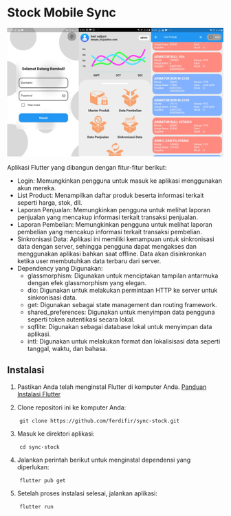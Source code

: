 # Stock Mobile Sync

![Screenshot UI](https://github.com/ferdifir/sync-stock/blob/main/screenshot/synctock.png)

Aplikasi Flutter yang dibangun dengan fitur-fitur berikut:

- Login: Memungkinkan pengguna untuk masuk ke aplikasi menggunakan akun mereka.
- List Product: Menampilkan daftar produk beserta informasi terkait seperti harga, stok, dll.
- Laporan Penjualan: Memungkinkan pengguna untuk melihat laporan penjualan yang mencakup informasi terkait transaksi penjualan.
- Laporan Pembelian: Memungkinkan pengguna untuk melihat laporan pembelian yang mencakup informasi terkait transaksi pembelian.
- Sinkronisasi Data: Aplikasi ini memiliki kemampuan untuk sinkronisasi data dengan server, sehingga pengguna dapat mengakses dan menggunakan aplikasi bahkan saat offline. Data akan disinkronkan ketika user membutuhkan data terbaru dari server.
- Dependency yang Digunakan:
    - glassmorphism: Digunakan untuk menciptakan tampilan antarmuka dengan efek glassmorphism yang elegan.
    - dio: Digunakan untuk melakukan permintaan HTTP ke server untuk sinkronisasi data.
    - get: Digunakan sebagai state management dan routing framework.
    - shared_preferences: Digunakan untuk menyimpan data pengguna seperti token autentikasi secara lokal.
    - sqflite: Digunakan sebagai database lokal untuk menyimpan data aplikasi.
    - intl: Digunakan untuk melakukan format dan lokalisisasi data seperti tanggal, waktu, dan bahasa.

## Instalasi

1. Pastikan Anda telah menginstal Flutter di komputer Anda. [Panduan Instalasi Flutter](https://flutter.dev/docs/get-started/install)

2. Clone repositori ini ke komputer Anda:
```
    git clone https://github.com/ferdifir/sync-stock.git
```
3. Masuk ke direktori aplikasi:
```
    cd sync-stock
```
4. Jalankan perintah berikut untuk menginstal dependensi yang diperlukan:
```
    flutter pub get
```
5. Setelah proses instalasi selesai, jalankan aplikasi:
```
    flutter run
```
